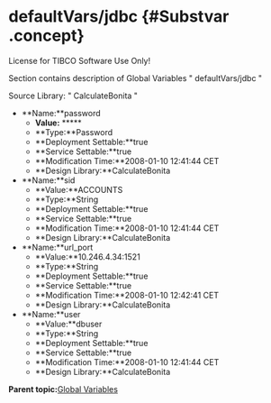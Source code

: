 # defaultVars/jdbc {#Substvar .concept}

License for TIBCO Software Use Only!

Section contains description of Global Variables " defaultVars/jdbc "

Source Library: " CalculateBonita "

-   **Name:**password
    -   **Value:** \*\*\*\*\*
    -   **Type:**Password
    -   **Deployment Settable:**true
    -   **Service Settable:**true
    -   **Modification Time:**2008-01-10 12:41:44 CET
    -   **Design Library:**CalculateBonita
-   **Name:**sid
    -   **Value:**ACCOUNTS
    -   **Type:**String
    -   **Deployment Settable:**true
    -   **Service Settable:**true
    -   **Modification Time:**2008-01-10 12:41:44 CET
    -   **Design Library:**CalculateBonita
-   **Name:**url\_port
    -   **Value:**10.246.4.34:1521
    -   **Type:**String
    -   **Deployment Settable:**true
    -   **Service Settable:**true
    -   **Modification Time:**2008-01-10 12:42:41 CET
    -   **Design Library:**CalculateBonita
-   **Name:**user
    -   **Value:**dbuser
    -   **Type:**String
    -   **Deployment Settable:**true
    -   **Service Settable:**true
    -   **Modification Time:**2008-01-10 12:41:44 CET
    -   **Design Library:**CalculateBonita

**Parent topic:**[Global Variables](../../../../projects/GrantingCredit/common/substvar.md)

